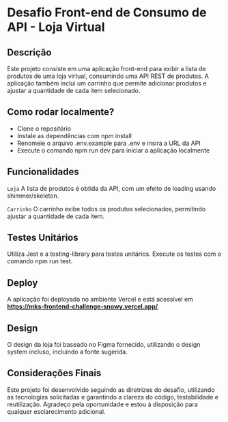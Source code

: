 # Desafio Front-end de Consumo de API - Loja Virtual

## Descrição

Este projeto consiste em uma aplicação front-end para exibir a lista de produtos de uma loja virtual, consumindo uma API REST de produtos. A aplicação também inclui um carrinho que permite adicionar produtos e ajustar a quantidade de cada item selecionado.

## Como rodar localmente?

- Clone o repositório
- Instale as dependências com npm install
- Renomeie o arquivo .env.example para .env e insira a URL da API
- Execute o comando npm run dev para iniciar a aplicação localmente

## Funcionalidades

`Loja`
A lista de produtos é obtida da API, com um efeito de loading usando shimmer/skeleton.

`Carrinho`
O carrinho exibe todos os produtos selecionados, permitindo ajustar a quantidade de cada item.

## Testes Unitários

Utiliza Jest e a testing-library para testes unitários. Execute os testes com o comando npm run test.

## Deploy

A aplicação foi deployada no ambiente Vercel e está acessível em **https://mks-frontend-challenge-snowy.vercel.app/**.

## Design

O design da loja foi baseado no Figma fornecido, utilizando o design system incluso, incluindo a fonte sugerida.

## Considerações Finais

Este projeto foi desenvolvido seguindo as diretrizes do desafio, utilizando as tecnologias solicitadas e garantindo a clareza do código, testabilidade e reutilização. Agradeço pela oportunidade e estou à disposição para qualquer esclarecimento adicional.
